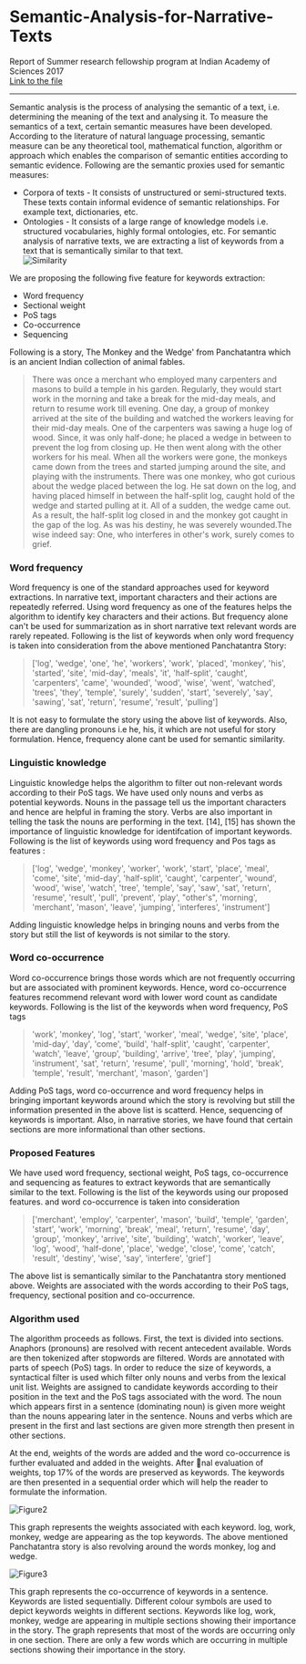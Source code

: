 # Semantic-Analysis-for-Narrative-Texts
Report of Summer research fellowship program at Indian Academy of Sciences 2017
<br>
[Link to the file](https://github.com/Upa005/Semantic-Analysis-for-Narrative-Texts/blob/master/Semantic%20Analysis%20for%20Narrative%20Texts.pdf)

---

Semantic analysis is the process of analysing the semantic of a text, i.e. determining the meaning of the text and analysing it. To measure the semantics
of a text, certain semantic measures have been developed. According to
the literature of natural language processing, semantic measure can be
any theoretical tool, mathematical function, algorithm or approach which
enables the comparison of semantic entities according to semantic evidence.
Following are the semantic proxies used for semantic measures:<br>
* Corpora of texts - It consists of unstructured or semi-structured
texts. These texts contain informal evidence of semantic relationships.
For example text, dictionaries, etc.
* Ontologies - It consists of a large range of knowledge models i.e. structured vocabularies, highly formal ontologies, etc.
For semantic analysis of narrative texts, we are extracting a list of keywords
from a text that is semantically similar to that text.<br>
![Similarity](https://github.com/Upa005/Semantic-Analysis-for-Narrative-Texts/blob/master/Images/similarity.PNG)

We are proposing the following five feature for keywords extraction:
* Word frequency
* Sectional weight
* PoS tags
* Co-occurrence
* Sequencing

Following is a story, 
The Monkey and the Wedge' from Panchatantra
which is an ancient Indian collection of animal fables.
> There was once a merchant who employed many carpenters and
masons to build a temple in his garden. Regularly, they would
start work in the morning and take a break for the mid-day meals,
and return to resume work till evening. One day, a group of monkey arrived at the site of the building and watched the workers
leaving for their mid-day meals. One of the carpenters was sawing a huge log of wood. Since, it was only half-done; he placed
a wedge in between to prevent the log from closing up. He then
went along with the other workers for his meal. When all
the workers were gone, the monkeys came down from the trees
and started jumping around the site, and playing with the instruments. There was one monkey, who got curious about the
wedge placed between the log. He sat down on the log, and having placed himself in between the half-split log, caught hold of
the wedge and started pulling at it. All of a sudden, the wedge
came out. As a result, the half-split log closed in and the monkey got caught in the gap of the log. As was his destiny, he was
severely wounded.The wise indeed say: One, who interferes in
other's work, surely comes to grief.

### Word frequency
Word frequency is one of the standard approaches used for keyword extractions. In narrative text, important characters and their actions are repeatedly
referred. Using word frequency as one of the features helps the algorithm to
identify key characters and their actions. But frequency alone can't be used
for summarization as in short narrative text relevant words are rarely repeated. Following is the list of keywords when only word frequency is taken
into consideration from the above mentioned Panchatantra Story:

>['log', 'wedge', 'one', 'he', 'workers', 'work', 'placed', 'monkey',
'his', 'started', 'site', 'mid-day', 'meals', 'it', 'half-split', 'caught',
'carpenters', 'came', 'wounded', 'wood', 'wise', 'went', 'watched',
'trees', 'they', 'temple', 'surely', 'sudden', 'start', 'severely', 'say',
'sawing', 'sat', 'return', 'resume', 'result', 'pulling']

It is not easy to formulate the story using the above list of keywords. Also,
there are dangling pronouns i.e he, his, it which are not useful for story
formulation. Hence, frequency alone cant be used for semantic similarity.

### Linguistic knowledge
Linguistic knowledge helps the algorithm to filter out non-relevant words according to their PoS tags. We have used only nouns and verbs as potential
keywords. Nouns in the passage tell us the important characters and hence
are helpful in framing the story. Verbs are also important in telling the task
the nouns are performing in the text. [14], [15] has shown the importance of
linguistic knowledge for identifcation of important keywords. Following is
the list of keywords using word frequency and Pos tags as features :
>['log', 'wedge', 'monkey', 'worker', 'work', 'start', 'place', 'meal',
'come', 'site', 'mid-day', 'half-split', 'caught', 'carpenter', 'wound',
'wood', 'wise', 'watch', 'tree', 'temple', 'say', 'saw', 'sat', 'return',
'resume', 'result', 'pull', 'prevent', 'play', "other's", 'morning',
'merchant', 'mason', 'leave', 'jumping', 'interferes', 'instrument']

Adding linguistic knowledge helps in bringing nouns and verbs from the
story but still the list of keywords is not similar to the story.

### Word co-occurrence
Word co-occurrence brings those words which are not frequently occurring
but are associated with prominent keywords. Hence, word co-occurrence
features recommend relevant word with lower word count as candidate keywords. Following is the list of the keywords when word frequency, PoS tags
> 'work', 'monkey', 'log', 'start', 'worker', 'meal', 'wedge', 'site',
'place', 'mid-day', 'day', 'come', 'build', 'half-split', 'caught', 'carpenter', 'watch', 'leave', 'group', 'building', 'arrive', 'tree', 'play',
'jumping', 'instrument', 'sat', 'return', 'resume', 'pull', 'morning',
'hold', 'break', 'temple', 'result', 'merchant', 'mason', 'garden']

Adding PoS tags, word co-occurrence and word frequency helps in bringing important keywords around which the story is revolving but still the
information presented in the above list is scatterd. Hence, sequencing of
keywords is important. Also, in narrative stories, we have found that certain
sections are more informational than other sections.

### Proposed Features
We have used word frequency, sectional weight, PoS tags, co-occurrence and
sequencing as features to extract keywords that are semantically similar to
the text. Following is the list of the keywords using our proposed features.
and word co-occurrence is taken into consideration
> ['merchant', 'employ', 'carpenter', 'mason', 'build', 'temple', 'garden', 'start', 'work', 'morning', 'break', 'meal', 'return', 'resume',
'day', 'group', 'monkey', 'arrive', 'site', 'building', 'watch', 'worker',
'leave', 'log', 'wood', 'half-done', 'place', 'wedge', 'close', 'come',
'catch', 'result', 'destiny', 'wise', 'say', 'interfere', 'grief']

The above list is semantically similar to the Panchatantra story mentioned
above. Weights are associated with the words according to their PoS tags,
frequency, sectional position and co-occurrence.

### Algorithm used
The algorithm proceeds as follows. First, the text is divided into sections.
Anaphors (pronouns) are resolved with recent antecedent available. Words
are then tokenized after stopwords are filtered. Words are annotated with
parts of speech (PoS) tags. In order to reduce the size of keywords, a syntactical filter is used which filter only nouns and verbs from the lexical unit list.
Weights are assigned to candidate keywords according to their position in the
text and the PoS tags associated with the word. The noun which appears
first in a sentence (dominating noun) is given more weight than the nouns
appearing later in the sentence. Nouns and verbs which are present in the
first and last sections are given more strength then present in other sections.

At the end, weights of the words are added and the word co-occurrence is further evaluated and added in the weights. After nal evaluation of weights,
top 17% of the words are preserved as keywords. The keywords are then
presented in a sequential order which will help the reader to formulate the
information.

![Figure2](https://github.com/Upa005/Semantic-Analysis-for-Narrative-Texts/blob/master/Images/weightvskeyword2.PNG)

This graph represents the weights associated with each keyword. log, work,
monkey, wedge are appearing as the top keywords. The above mentioned
Panchatantra story is also revolving around the words monkey, log and wedge.

![Figure3](https://github.com/Upa005/Semantic-Analysis-for-Narrative-Texts/blob/master/Images/sectionvskeyword3.PNG)

This graph represents the co-occurrence of keywords in a sentence. Keywords
are listed sequentially. Different colour symbols are used to depict keywords
weights in different sections. Keywords like log, work, monkey, wedge are
appearing in multiple sections showing their importance in the story. The
graph represents that most of the words are occurring only in one section.
There are only a few words which are occurring in multiple sections showing
their importance in the story.
